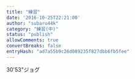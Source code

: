 ```yaml
---
title: "練習"
date: '2016-10-25T22:21:00'
author: "subaru44k"
category: "練習(中)"
status: "publish"
allowComments: true
convertBreaks: false
entryHash: "ad7a55b9c26d089235f827dbb6fb5fee"
---
```

30'53"ジョグ
